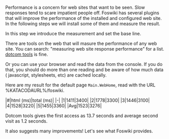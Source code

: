  Performance is a concern for web sites that want to be seen. Slow responses tend to scare impatient people off. Foswiki has several plugins that will improve the performance of the installed and configured web site. In the following steps we will install some of them and measure the result.

 In this step we introduce the measurement and set the base line.

 There are tools on the web that will masure the performance of any web site. You can search: "measuring web site response performance" for a list. [dotcom tools](../../..) is fine.

 Or you can use your browser and read the data from the console. If you do that, you should do more than one reading and be aware of how much data ( javascript, stylesheets, etc) are cached locally.

 Here are my result for the default page `Main.WebHome`, read with the URL %KATACODAURL%/foswiki.

|#|html (ms)|total (ms)|
|-|
|1|1411|3400|
|2|1778|3300|
|3|1446|3100|
|4|1528|3220|
|5|1455|3360|
|Avg|1523|3276|

 Dotcom tools gives the first access as 13.7 seconds and average second visit as 1.2 seconds.

 It also suggests many improvements! Let's see what Foswiki provides.

